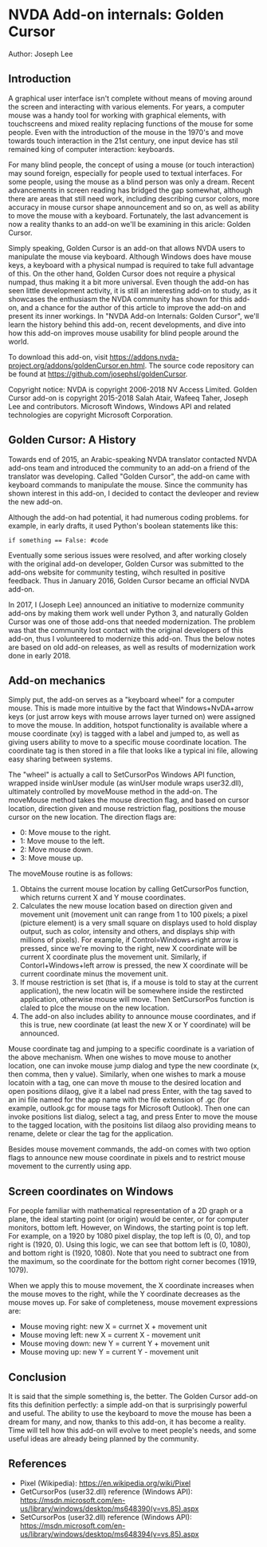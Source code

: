# NVDA Add-on internals: Golden Cursor

Author: Joseph Lee

## Introduction

A graphical user interface isn't complete without means of moving around the screen and interacting with various elements. For years, a computer mouse was a handy tool for working with graphical elements, with touchscreens and mixed reality replacing functions of the mouse for some people. Even with the introduction of the mouse in the 1970's and move towards touch interaction in the 21st century, one input device has stil remained king of computer interaction: keyboards.

For many blind people, the concept of using a mouse (or touch interaction) may sound foreign, especially for people used to textual interfaces. For some people, using the mouse as a blind person was only a dream. Recent advancements in screen reading has bridged the gap somewhat, although there are areas that still need work, including describing cursor colors, more accuracy in mouse cursor shape announcement and so on, as well as ability to move the mouse with a keyboard. Fortunately, the last advancement is now a reality thanks to an add-on we'll be examining in this aricle: Golden Cursor.

Simply speaking, Golden Cursor is an add-on that allows NVDA users to manipulate the mouse via keyboard. Although Windows does have mouse keys, a keyboard with a physical numpad is required to take full advantage of this. On the other hand, Golden Cursor does not require a physical numpad, thus making it a bit more universal. Even though the add-on has seen little development activity, it is still an interesting add-on to study, as it showcases the enthusiasm the NVDA community has shown for this add-on, and a chance for the author of this article to improve the add-on and present its inner workings. In "NVDA Add-on Internals: Golden Cursor", we'll learn the history behind this add-on, recent developments, and dive into how this add-on improves mouse usability for blind people around the world.

To download this add-on, visit https://addons.nvda-project.org/addons/goldenCursor.en.html. The source code repository can be found at https://github.com/josephsl/goldenCursor.

Copyright notice: NVDA is copyright 2006-2018 NV Access Limited. Golden Cursor add-on is copyright 2015-2018 Salah Atair, Wafeeq Taher, Joseph Lee and contributors. Microsoft Windows, Windows API and related technologies are copyright Microsoft Corporation.

## Golden Cursor: A History

Towards end of 2015, an Arabic-speaking NVDA translator contacted NVDA add-ons team and introduced the community to an add-on a friend of the translator was developing. Called "Golden Cursor", the add-on came with keyboard commands to manipulate the mouse. Since the community has shown interest in this add-on, I decided to contact the devleoper and review the new add-on.

Although the add-on had potential, it had numerous coding problems. for example, in early drafts, it used Python's boolean statements like this:

	if something == False: #code

Eventually some serious issues were resolved, and after working closely with the original add-on developer, Golden Cursor was submitted to the add-ons website for community testing, wihch resulted in positive feedback. Thus in January 2016, Golden Cursor became an official NVDA add-on.

In 2017, I (Joseph Lee) announced an initiative to modernize community add-ons by making them work well under Python 3, and naturally Golden Cursor was one of those add-ons that needed modernization. The problem was that the community lost contact with the original developers of this add-on, thus I volunteered to modernize this add-on. Thus the below notes are based on old add-on releases, as well as results of modernization work done in early 2018.

## Add-on mechanics

Simply put, the add-on serves as a "keyboard wheel" for a computer mouse. This is made more intuitive by the fact that Windows+NvDA+arrow keys (or just arrow keys with mouse arrows layer turned on) were assigned to move the mouse. In addition, hotspot functionality is available where a mouse coordinate (xy) is tagged with a label and jumped to, as well as giving users ability to move to a specific mouse coordinate location. The coordinate tag is then stored in a file that looks like a typical ini file, allowing easy sharing between systems.

The "wheel" is actually a call to SetCursorPos Windows API function, wrapped inside winUser module (as winUser module wraps user32.dll), ultimately controlled by moveMouse method in the add-on. The moveMouse method takes the mouse direction flag, and based on cursor location, direction given and mouse restriction flag, positions the mouse cursor on the new location. The direction flags are:

* 0: Move mouse to the right.
* 1: Move mouse to the left.
* 2: Move mouse down.
* 3: Move mouse up.

The moveMouse routine is as follows:

1. Obtains the current mouse location by calling GetCursorPos function, which returns current X and Y mouse coordinates.
2. Calculates the new mouse location based on direction given and movement unit (movement unit can range from 1 to 100 pixels; a pixel (picture element) is a very small square on displays used to hold display output, such as color, intensity and others, and displays ship with millions of pixels). For example, if Control=Windows+right arrow is pressed, since we're moving to the right, new X coordinate will be current X coordinate plus the movement unit. Similarly, if Contorl+Windows+left arrow is pressed, the new X coordinate will be current coordinate minus the movement unit.
3. If mouse restriction is set (that is, if a mouse is told to stay at the current application), the new locatin will be somewhere inside the restircted application, otherwise mouse will move. Then SetCursorPos function is claled to plce the mouse on the new location.
4. The add-on also includes ability to announce mouse coordinates, and if this is true, new coordinate (at least the new X or Y coordinate) will be announced.

Mouse coordinate tag and jumping to a specific coordinate is a variation of the above mechanism. When one wishes to move mouse to another location, one can invoke mouse jump dialog and type the new coordinate (x, then comma, then y value). Similarly, when one wishes to mark a mouse locatoin with a tag, one can move th mouse to the desired location and open positions dilaog, give it a label nad press Enter, with the tag saved to an ini file named for the app name with the file extension of .gc (for example, outlook.gc for mouse tags for Microsoft Outlook). Then one can invoke positions list dialog, select a tag, and press Enter to move the mouse to the tagged location, with the positoins list dilaog also providing means to rename, delete or clear the tag for the application.

Besides mouse movement commands, the add-on comes with two option flags to announce new mouse coordinate in pixels and to restrict mouse movement to the currently using app.

## Screen coordinates on Windows

For people familiar with mathematical representation of a 2D graph or a plane, the ideal starting point (or origin) would be center, or for computer monitors, bottom left. However, on Windows, the starting point is top left. For example, on a 1920 by 1080 pixel display, the top left is (0, 0), and top right is (1920, 0). Using this logic, we can see that bottom left is (0, 1080), and bottom right is (1920, 1080). Note that you need to subtract one from the maximum, so the coordinate for the bottom right corner becomes (1919, 1079).

When we apply this to mouse movement, the X coordinate increases when the mouse moves to the right, while the Y coordinate decreases as the mouse moves up. For sake of completeness, mouse movement expressions are:

* Mouse moving right: new X = currnet X + movement unit
* Mouse moving left: new X = current X - movement unit
* Mouse moving down: new Y = current Y + movement unit
* Mouse moving up: new Y = current Y - movement unit

## Conclusion

It is said that the simple something is, the better. The Golden Cursor add-on fits this definition perfectly: a simple add-on that is surprisingly powerful and useful. The ability to use the keyboard to move the mouse has been a dream for many, and now, thanks to this add-on, it has become a reality. Time will tell how this add-on will evolve to meet people's needs, and some useful ideas are already being planned by the community.

## References

* Pixel (Wikipedia): https://en.wikipedia.org/wiki/Pixel
* GetCursorPos (user32.dll) reference (Windows API): https://msdn.microsoft.com/en-us/library/windows/desktop/ms648390(v=vs.85).aspx
* SetCursorPos (user32.dll) reference (Windows API): https://msdn.microsoft.com/en-us/library/windows/desktop/ms648394(v=vs.85).aspx
